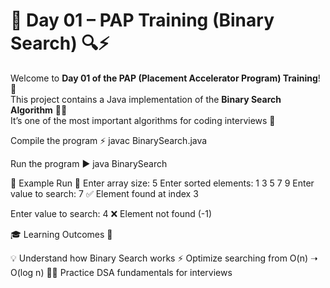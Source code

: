 # 📘 Day 01 – PAP Training (Binary Search) 🔍⚡

Welcome to **Day 01 of the PAP (Placement Accelerator Program) Training**! 🚀  
This project contains a Java implementation of the **Binary Search Algorithm** 🧠💡  
It’s one of the most important algorithms for coding interviews 🎯

Compile the program ⚡
javac BinarySearch.java


Run the program ▶️
java BinarySearch

📝 Example Run 📍
Enter array size: 5
Enter sorted elements: 1 3 5 7 9
Enter value to search: 7
✅ Element found at index 3

Enter value to search: 4
❌ Element not found (-1)

🎓 Learning Outcomes 📘

💡 Understand how Binary Search works
⚡ Optimize searching from O(n) ➝ O(log n)
🧑‍💻 Practice DSA fundamentals for interviews
